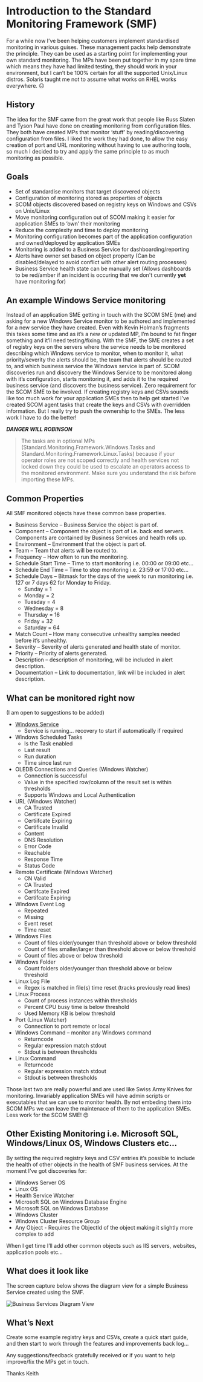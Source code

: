 # **Introduction to the Standard Monitoring Framework (SMF)**
For a while now I’ve been helping customers implement standardised monitoring in various guises. These management packs help demonstrate the principle. They can be used as a starting point for implementing your own standard monitoring. The MPs have been put together in my spare time which means they have had limited testing, they should work in your environment, but I can’t be 100% certain for all the supported Unix/Linux distros. Solaris taught me not to assume what works on RHEL works everywhere. ☹ 
## **History**
The idea for the SMF came from the great work that people like Russ Slaten and Tyson Paul have done on creating monitoring from configuration files. They both have created MPs that monitor ‘stuff’ by reading/discovering configuration from files. I liked the work they had done, to allow the easy creation of port and URL monitoring without having to use authoring tools, so much I decided to try and apply the same principle to as much monitoring as possible. 

## Goals
* Set of standardise monitors that target discovered objects
* Configuration of monitoring stored as properties of objects
* SCOM objects discovered based on registry keys on Windows and CSVs on Unix/Linux
* Move monitoring configuration out of SCOM making it easier for application SMEs to ‘own’ their monitoring
* Reduce the complexity and time to deploy monitoring
* Monitoring configuration becomes part of the application configuration and owned/deployed by application SMEs
* Monitoring is added to a Business Service for dashboarding/reporting
* Alerts have owner set based on object property (Can be disabled/delayed to avoid conflict with other alert routing processes)
* Business Service health state can be manually set (Allows dashboards to be red/amber if an incident is occuring that we don't currently **yet** have monitoring for)
  
## An example Windows Service monitoring
Instead of an application SME getting in touch with the SCOM SME (me) and asking for a new Windows Service monitor to be authored and implemented for a new service they have created. Even with Kevin Holman’s fragments this takes some time and as it’s a new or updated MP, I’m bound to fat finger something and it’ll need testing/fixing. 
With the SMF, the SME creates a set of registry keys on the servers where the service needs to be monitored describing which Windows service to monitor, when to monitor it, what priority/severity the alerts should be, the team that alerts should be routed to, and which business service the Windows service is part of. SCOM discoveries run and discovery the Windows Service to be monitored along with it’s configuration, starts monitoring it, and adds it to the required business service (and discovers the business service). Zero requirement for the SCOM SME to be involved. 
If creating registry keys and CSVs sounds like too much work for your application SMEs then to help get started I’ve created SCOM agent tasks that create the keys and CSVs with overridden information. But I really try to push the ownership to the SMEs. The less work I have to do the better! 

**_DANGER WILL ROBINSON_**

> The tasks are in optional MPs (Standard.Monitoring.Framework.Windows.Tasks and Standard.Monitoring.Framework.Linux.Tasks) because if your operator roles are not scoped correctly and health services not locked down they could be used to escalate an operators access to the monitored environment. Make sure you understand the risk before importing these MPs.

## Common Properties
All SMF monitored objects have these common base properties. 
* Business Service – Business Service the object is part of.
* Component – Component the object is part of i.e. back end servers. Components are contained by Business Services and health rolls up. 
* Environment –  Environment that the object is part of.
* Team – Team that alerts will be routed to.
* Frequency – How often to run the monitoring.
* Schedule Start Time – Time to start monitoring i.e. 00:00 or 09:00 etc...
* Schedule End Time – Time to stop monitoring i.e. 23:59 or 17:00 etc...
* Schedule Days – Bitmask for the days of the week to run monitoring i.e. 127 or 7 days 62 for Monday to Friday.
  * Sunday = 1
  * Monday = 2
  * Tuesday = 4
  * Wednesday = 8
  * Thursday = 16
  * Friday = 32
  * Saturday = 64
* Match Count – How many consecutive unhealthy samples needed before it’s unhealthy.
* Severity – Severity of alerts generated and health state of monitor.
* Priority – Priority of alerts generated.
* Description – description of monitoring, will be included in alert description.
* Documentation – Link to documentation, link will be included in alert description.
## What can be monitored right now
(I am open to suggestions to be added)
* [Windows Service](https://github.com/KeithRochester/Standard-Monitoring-Framework/blob/main/Documentation/Monitoring%20Types/Windows%20Service%20Monitor.md)
  * Service is running… recovery to start if automatically if required
* Windows Scheduled Tasks
  * Is the Task enabled
  * Last result
  * Run duration
  * Time since last run
* OLEDB Connections and Queries (Windows Watcher)
  * Connection is successful
  * Value in the specified row/column of the result set is within thresholds
  * Supports Windows and Local Authentication
* URL (Windows Watcher)
  * CA Trusted
  * Certificate Expired
  * Certiifcate Expiring
  * Certificate Invalid
  * Content
  * DNS Resolution
  * Error Code
  * Reachable
  * Response Time
  * Status Code
* Remote Certificate (Windows Watcher)
  * CN Valid
  * CA Trusted
  * Certifcate Expired
  * Certifcate Expiring
* Windows Event Log
  * Repeated
  * Missing
  * Event reset
  * Time reset
* Windows Files
  * Count of files older/younger than threshold above or below threshold
  * Count of files smaller/larger than threshold above or below threshold
  * Count of files above or below threshold
* Windows Folder
  * Count folders older/younger than threshold above or below threshold
* Linux Log File
  * Regex is matched in file(s) time reset (tracks previously read lines)
* Linux Process
  * Count of process instances within thresholds
  * Percent CPU busy time is below threshold
  * Used Memory KB is below threshold
* Port (Linux Watcher)
  * Connection to port remote or local
* Windows Command – monitor any Windows command
  * Returncode
  * Regular expression match stdout
  * Stdout is between thresholds
* Linux Command
  * Returncode
  * Regular expression match stdout
  * Stdout is between thresholds

Those last two are really powerful and are used like Swiss Army Knives for monitoring. Invariably application SMEs will have admin scripts or executables that we can use to monitor health. By not embeding them into SCOM MPs we can leave the maintenace of them to the application SMEs. Less work for the SCOM SME! 😊
## Other Existing Monitoring i.e. Microsoft SQL, Windows/Linux OS, Windows Clusters etc…
By setting the required registry keys and CSV entries it’s possible to include the health of other objects in the health of SMF business services. At the moment I’ve got discoveries for: 
* Windows Server OS
* Linux OS
* Health Service Watcher
* Microsoft SQL on Windows Database Engine
* Microsoft SQL on Windows Database
* Windows Cluster
* Windows Cluster Resource Group
* Any Object - Requires the ObjectId of the object making it slightly more complex to add
  
When I get time I’ll add other common objects such as IIS servers, websites, application pools etc...  
## What does it look like
The screen capture below shows the diagram view for a simple Business Service created using the SMF.

![Business Services Diagram View](.//Documentation/Screencaps/Example%20Business%20Service.png)

## What’s Next
Create some example registry keys and CSVs, create a quick start guide, and then start to work through the features and improvements back log… 

Any suggestions/feedback gratefully received or if you want to help improve/fix the MPs get in touch. 

Thanks 
Keith

